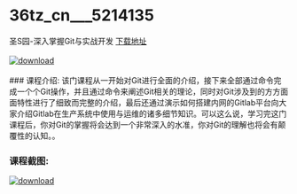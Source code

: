 # 36tz_cn___5214135
圣S园-深入掌握Git与实战开发
[下载地址](http://www.36tz.cn/article/5214135 "下载地址")
<br/></br>[![download](http://36tz.cn/muke_img/2020_06_1-121.png "下载地址")](http://www.36tz.cn/article/5214135 "下载地址")
<br/></br>### 课程介绍:
该门课程从一开始对Git进行全面的介绍，接下来全部通过命令完成一个个Git操作，并且通过命令来阐述Git相关的理论，同时对Git涉及到的方方面面特性进行了细致而完整的介绍，最后还通过演示如何搭建内网的Gitlab平台向大家介绍Gitlab在生产系统中使用与运维的诸多细节知识。可以这么说，学习完这门课程后，你对Git的掌握将会达到一个非常深入的水准，你对Git的理解也将会有颠覆性的认知。。

### 课程截图:
[![download](http://36tz.cn/muke_img/2020_06_2-135.png "下载地址")](http://www.36tz.cn/article/5214135 "下载地址")
